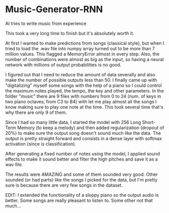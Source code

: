 # Music-Generator-RNN
AI tries to write music from experience


This took a very long time to finish but it's absolutely worth it.

At first I wanted to make predictions from songs (classical style),  but when I tried to load the .wav file into numpy array turned out to be more than 7 million values. This flagged a MemoryError almost in every step. Also, the number of combinations were almost as big as the input, so having a neural network with millions of output probabilities is no good.

I figured out that I need to reduce the amount of data severally and also make the number of possible outputs less than 50.
I finally came up with "digitalizing" myself some songs with the help of a piano so I could control the maximum notes played, the tempo, the key and other parameters. In the folder "music" there are 9 files with numbers from 0 to 24 (num. of keys in two piano octaves, from C3 to B4) with let me play almost all the songs I know making sure to play one note at the time. This took several time that's why there are only 9 of them.

Since I had so many little data, I started the model with 256 Long Short-Term Memory (to keep a melody) and then added regularization (dropout of 20%) to make sure the output song doesn't sound much like the data. The output is pretty straight forward and consists in a dense layer with softmax activation (since is classification).

After generating a fixed number of notes using the model, I applied sound effects to make it sound better and filter the high pitches and save it as a wav file.

The results were AMAZING and some of them sounded very good. Other sounded (or had parts) like the songs I picked for the data, but I'm pretty sure is because there are very few songs in the dataset.


EDIT: I extended the functionality of a sloppy piano so the output audio is better. Some songs are really pleasant to listen to. Some other not that much...
